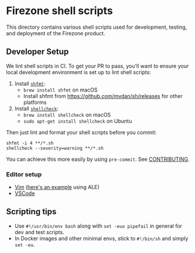 # Firezone shell scripts

This directory contains various shell scripts used for development, testing, and
deployment of the Firezone product.

## Developer Setup

We lint shell scripts in CI. To get your PR to pass, you'll want to ensure your
local development environment is set up to lint shell scripts:

1. Install [`shfmt`](https://github.com/mvdan/sh):
   - `brew install shfmt` on macOS
   - Install shfmt from https://github.com/mvdan/sh/releases for other platforms
1. Install [`shellcheck`](https://github.com/koalaman/shellcheck/tree/master):
   - `brew install shellcheck` on macOS
   - `sudo apt-get install shellcheck` on Ubuntu

Then just lint and format your shell scripts before you commit:

```
shfmt -i 4 **/*.sh
shellcheck --severity=warning **/*.sh
```

You can achieve this more easily by using `pre-commit`. See
[CONTRIBUTING](../docs/CONTRIBUTING.md#pre-commit).

### Editor setup

- [Vim](https://github.com/dense-analysis/ale/blob/master/autoload/ale/fixers/shfmt.vim)
  ([here's an example](https://github.com/jamilbk/nvim/blob/master/init.vim#L159)
  using ALE)
- [VSCode](https://marketplace.visualstudio.com/items?itemName=mkhl.shfmt)

## Scripting tips

- Use `#!/usr/bin/env bash` along with `set -euo pipefail` in general for dev
  and test scripts.
- In Docker images and other minimal envs, stick to `#!/bin/sh` and simply
  `set -eu`.
